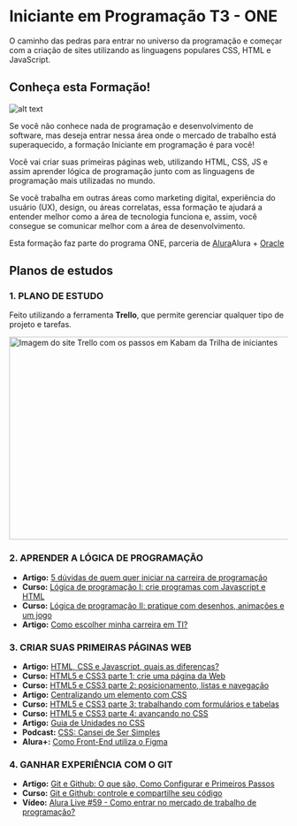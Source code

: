 # Iniciante em Programação T3 - ONE

O caminho das pedras para entrar no universo da programação e começar com a criação de sites utilizando as linguagens populares CSS, HTML e JavaScript.

## Conheça esta Formação!

![alt text][logo]

[logo]: https://raw.githubusercontent.com/Skan90/Oracle-Next-Education-Alura-LATAM-ONE/main/img/4942c699-28e4-4d62-b5e8-16f883e30741.png "Logo do projeto ONE"

Se você não conhece nada de programação e desenvolvimento de software, mas deseja entrar nessa área onde o mercado de trabalho está superaquecido, a formação Iniciante em programação é para você!

Você vai criar suas primeiras páginas web, utilizando HTML, CSS, JS e assim aprender lógica de programação junto com as linguagens de programação mais utilizadas no mundo.

Se você trabalha em outras áreas como marketing digital, experiência do usuário (UX), design, ou áreas correlatas, essa formação te ajudará a entender melhor como a área de tecnologia funciona e, assim, você consegue se comunicar melhor com a área de desenvolvimento.

Esta formação faz parte do programa ONE, parceria de [Alura](https://www.alura.com.br/oracle-next-education "Página da Alura do Projeto ONE")Alura + [Oracle](https://www.oracle.com/br/index.html "Página Inicial da Oracle")

## Planos de estudos

### 1. PLANO DE ESTUDO

Feito utilizando a ferramenta **Trello**, que permite gerenciar qualquer tipo de projeto e tarefas.

<a href="https://trello.com/b/an7yNLbZ/trilha-iniciante-em-programa%C3%A7%C3%A3o-t3-one" target="_blank"><img src="https://raw.githubusercontent.com/Skan90/Oracle-Next-Education-Alura-LATAM-ONE/main/img/trello-t3-one.JPG" 
alt="Imagem do site Trello com os passos em Kabam da Trilha de iniciantes" width="640" height="367" /></a>

### 2. APRENDER A LÓGICA DE PROGRAMAÇÃO

- **Artigo:** <a href="" target="_blank">5 dúvidas de quem quer iniciar na carreira de programação</a>
- **Curso:** <a href="" target="_blank">Lógica de programação I: crie programas com Javascript e HTML</a>
- **Curso:** <a href="" target="_blank">Lógica de programação II: pratique com desenhos, animações e um jogo</a>
- **Artigo:** <a href="" target="_blank">Como escolher minha carreira em TI?</a>

### 3. CRIAR SUAS PRIMEIRAS PÁGINAS WEB

- **Artigo:** <a href="https://www.alura.com.br/artigos/html-css-e-js-definicoes" target="_blank">HTML, CSS e Javascript, quais as diferenças?</a>
- **Curso:** <a href="https://cursos.alura.com.br/course/html5-css3-primeiros-passos" target="_blank">HTML5 e CSS3 parte 1: crie uma página da Web</a>
- **Curso:** <a href="https://cursos.alura.com.br/course/html5-css3-posicionamento-listas-navegacao" target="_blank">HTML5 e CSS3 parte 2: posicionamento, listas e navegação</a>
- **Artigo:** <a href="https://www.alura.com.br/artigos/centralizando-elementos-com-css" target="_blank">Centralizando um elemento com CSS</a>
- **Curso:** <a href="https://cursos.alura.com.br/course/html5-css3-formularios-tabelas" target="_blank">HTML5 e CSS3 parte 3: trabalhando com formulários e tabelas</a>
- **Curso:** <a href="https://cursos.alura.com.br/course/html5-css3-avancando-css" target="_blank">HTML5 e CSS3 parte 4: avançando no CSS</a>
- **Artigo:** <a href="https://www.alura.com.br/artigos/guia-de-unidades-no-css" target="_blank">Guia de Unidades no CSS</a>
- **Podcast:** <a href="https://www.alura.com.br/podcast/hipsterstech-css-cansei-de-ser-simples-hipsters-09-a577" target="_blank">CSS: Cansei de Ser Simples</a>
- **Alura+:** <a href="https://cursos.alura.com.br/extra/alura-mais/como-front-end-utiliza-o-figma-c858" target="_blank">Como Front-End utiliza o Figma</a>

### 4. GANHAR EXPERIÊNCIA COM O GIT

- **Artigo:** <a href="https://www.alura.com.br/artigos/o-que-e-git-github" target="_blank">Git e Github: O que são, Como Configurar e Primeiros Passos</a>
- **Curso:** <a href="https://cursos.alura.com.br/course/git-github-controle-de-versao" target="_blank">Git e Github: controle e compartilhe seu código</a>
- **Vídeo:** <a href="https://youtu.be/wUX-tRMynHE" target="_blank">Alura Live #59 - Como entrar no mercado de trabalho de programação?</a>